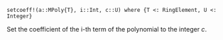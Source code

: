 ```
setcoeff!(a::MPoly{T}, i::Int, c::U) where {T <: RingElement, U <: Integer}
```

Set the coefficient of the i-th term of the polynomial to the integer $c$.
